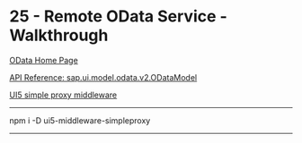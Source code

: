 
# 25 - Remote OData Service - Walkthrough


[OData Home Page](http://help.sap.com/disclaimer?site=http://www.odata.org/)

[API Reference: sap.ui.model.odata.v2.ODataModel](https://ui5.sap.com//#/api/sap.ui.model.odata.v2.ODataModel)

[UI5 simple proxy middleware](http://help.sap.com/disclaimer?site=https://bestofui5.org/#/packages/ui5-middleware-simpleproxy)

---

npm i -D ui5-middleware-simpleproxy

---

